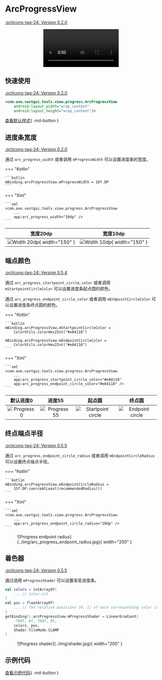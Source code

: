 # ArcProgressView

[:octicons-tag-24: Version 0.2.0](https://ave.entropy2020.cn/version/VastTools/#020)

<center>
    <video width="250" controls="controls" autoplay="autoplay">
        <source src="../img/arc_progress_view.mp4" type="video/mp4">
    </video>
</center>

## 快速使用

[:octicons-tag-24: Version 0.2.0](https://ave.entropy2020.cn/version/VastTools/#020)

```xml
<com.ave.vastgui.tools.view.progress.ArcProgressView
    android:layout_width="wrap_content"
    android:layout_height="wrap_content"/>
```

[查看默认样式](https://github.com/SakurajimaMaii/Android-Vast-Extension/blob/develop/libraries/tools/src/main/res/values/styles.xml){ .md-button }

## 进度条宽度

[:octicons-tag-24: Version 0.2.0](https://ave.entropy2020.cn/version/VastTools/#020)

通过 `arc_progress_width` 或者调用 `mProgressWidth` 可以设置进度条的宽度。

=== "Kotlin"

    ```kotlin
    mBinding.arcProgressView.mProgressWidth = 10f.DP
    ```

=== "Xml"

    ```xml
    <com.ave.vastgui.tools.view.progress.ArcProgressView
        ... 
        app:arc_progress_width="10dp" />
    ```

|                     宽度20dp                     |                     宽度10dp                      |
| :----------------------------------------------: | :-----------------------------------------------: |
| ![Width 20dp](../img/progress_55.jpg){ width="150" } | ![Width 10dp](../img/width_10.jpg){ width="150" } |

## 端点颜色

[:octicons-tag-24: Version 0.5.4](https://ave.entropy2020.cn/version/VastTools/#054)

通过 `arc_progress_startpoint_circle_color` 或者调用 `mStartpointCircleColor` 可以设置进度条起点圆的颜色。

通过 `arc_progress_endpoint_circle_color` 或者调用 `mEndpointCircleColor` 可以设置进度条终点圆的颜色。

=== "Kotlin"

    ```kotlin
    mBinding.arcProgressView.mStartpointCircleColor =
        ColorUtils.colorHex2Int("#e84118")

    mBinding.arcProgressView.mEndpointCircleColor = 
        ColorUtils.colorHex2Int("#e84118")
    ```

=== "Xml"

    ```xml
    <com.ave.vastgui.tools.view.progress.ArcProgressView
        ... 
        app:arc_progress_startpoint_circle_color="#e84118"
        app:arc_progress_endpoint_circle_color="#e84118" />
    ```

|              默认进度0               |                 进度55                 |                       起点圆                       |                     终点圆                     |
| :----------------------------------: | :------------------------------------: | :------------------------------------------------: | :--------------------------------------------: |
| ![Progress 0](../img/progress_0.jpg) | ![Progress 55](../img/progress_55.jpg) | ![Startpoint circle](../img/startpoint_circle.jpg) | ![Endpoint circle](../img/endpoint_circle.jpg) |

## 终点端点半径

[:octicons-tag-24: Version 0.5.5](https://ave.entropy2020.cn/version/VastTools/#055)

通过 `arc_progress_endpoint_circle_radius` 或者调用 `mEndpointCircleRadius` 可以设置终点端点半径。

=== "Kotlin"

    ```kotlin
    mBinding.arcProgressView.mEndpointCircleRadius = 
        15f.DP.coerceAtLeast(recommendedRadius())
    ```

=== "Xml"

    ```xml
    <com.ave.vastgui.tools.view.progress.ArcProgressView
        ... 
        app:arc_progress_endpoint_circle_radius="20dp" />
    ```

<figure markdown>
  ![Progress endpoint radius](../img/arc_progress_endpoint_radius.jpg){ width="200" }
</figure>

## 着色器

[:octicons-tag-24: Version 0.5.5](https://ave.entropy2020.cn/version/VastTools/#055)

通过调用 `mProgressShader` 可以设置渐变进度条。

```kotlin
val colors = intArrayOf(
    ... // Color-int
)
val pos = floatArrayOf(
    ... // The relative positions [0..1] of each corresponding color in the colors array.
)
getBinding().arcProgressView.mProgressShader = LinearGradient(
    -700f, 0f, 700f, 0f,
    colors, pos,
    Shader.TileMode.CLAMP
)
```

<figure markdown>
  ![Progress shader](../img/shader.jpg){ width="200" }
</figure>

## 示例代码

[查看示例代码](https://github.com/SakurajimaMaii/Android-Vast-Extension/blob/develop/app/src/main/kotlin/com/ave/vastgui/app/activity/view/ArcProgressViewActivity.kt){ .md-button }
